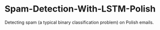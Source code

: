 # Spam-Detection-With-LSTM-Polish
Detecting spam (a typical binary classification problem) on Polish emails.
